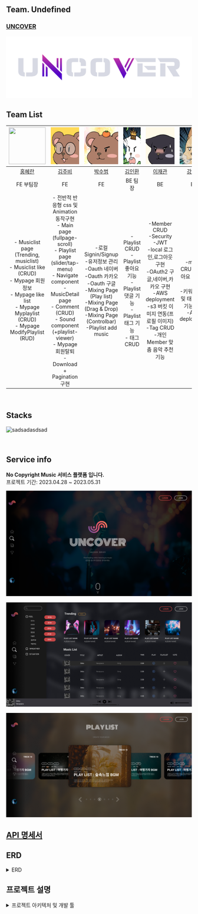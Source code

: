 ## Team. Undefined
### [UNCOVER](http://mainproject-uncover.s3-website.ap-northeast-2.amazonaws.com)
![uncover](./img/uncover_logo_02%20(1).png)

## Team List
|<img src="https://github.com/codestates-seb/seb43_main_017/assets/120001350/314378b4-3f74-4b26-b05c-9e3172b44ea9"  width="100" height="100"/>|<img src="./img/4.png"  width="100" height="100"/>|<img src="./img/%EC%88%98%EB%B2%94%EC%9D%B4.png"  width="100" height="100"/>|<img src="./img/%EB%94%94%EB%AC%B4.jpg" width="100" height="100"/>|<img src="./img/%EA%B2%80%EB%83%A5%EC%9D%B4.png"  width="100" height="100"/>|<img src="./img/%EB%8B%B4%EC%A7%80.png"  width="100" height="100"/>|
|:---:|:---:|:---:|:---:|:---:|:---:|
|[홍혜란](https://github.com/forhrever)|[김주비](https://github.com/mscojl24)|[박수범](https://github.com/parksubeom)|[김인환](https://github.com/Preasim)|[이재관](https://github.com/CordJG)|[강지산](https://github.com/hunm719)|
|FE 부팀장|FE|FE|BE 팀장|BE|BE|
|- Musiclist page (Trending, musiclist) <br> - Musiclist like (CRUD) <br> - Mypage 회원정보 <br> - Mypage like list <br> - Mypage Myplaylist (CRUD) <br> - Mypage ModifyPlaylist (RUD) |- 전반적 반응형 css 및 Animation 동작구현 <br>- Main page (fullpage-scroll) <br>- Playlist page (slider/tap-menu) <br>- Navigate component <br>- MusicDetail page <br>- Comment (CRUD) <br>- Sound component (+playlist-viewer) <br>- Mypage 회원탈퇴 <br>- Download + Pagination 구현 <br>| -로컬 Signin/Signup <br> -유저정보 관리 <br> -Oauth 네이버  <br> -Oauth 카카오  <br> -Oauth 구글 <br> -Mixing Page (Play list) <br> -Mixing Page (Drag & Drop) <br> -Mixing Page (Controlbar)  <br> -Playlist add music | - Playlist CRUD <br>- Playlist 좋아요 기능 <br>- Playlist 댓글 기능 <br>- Playlist 태그 기능 <br>- 태그 CRUD |-Member CRUD <br> -Security <br> -JWT <br> -local 로그인,로그아웃 구현 <br> -OAuth2 구글,네이버,카카오 구현 <br> -AWS deployment <br> -s3 버킷 이미지 연동(프로필 이미지) <br> -Tag CRUD <br> -개인 Member 맞춤 음악 추천 기능 | -music CRUD 및 좋아요 댓글 구현 <br> -키워드 검색 및 태그 검색 기능 구현 <br> -AWS deployment |

<br>

## Stacks

![sadsadasdsad](https://github.com/codestates-seb/seb43_main_017/assets/119921683/c3a84d84-cbfa-4015-aa3d-d8fb38705a7d)


<br>

## Service info

**No Copyright Music 서비스 플랫폼 입니다.** <br>
프로젝트 기간: 2023.04.28 ~ 2023.05.31

![un1.png](./img/un1.png)

![un2.png](./img/un2.png)

![un3.png](./img/un3.png)


## [API 명세서](https://documenter.getpostman.com/view/25524075/2s93eX1DP8#de8c1b63-20c9-40cf-ad48-514269974fb3)

## ERD

<details>
<summary>ERD</summary>
<div markdown="1">

<img src="./img/erd.png" alt="erdImg">

</div>
</details>

## 프로젝트 설명

<details>
 <summary>프로젝트 아키텍처 및 개발 툴</summary>
 
### Project Architecture
<img src="https://cdn.discordapp.com/attachments/1037945125998968864/1094890785595465738/https3A2F2Fs3-us-west-2.png">

### Deploy Tools
<img src="https://img1.daumcdn.net/thumb/R1280x0/?scode=mtistory2&fname=https%3A%2F%2Fblog.kakaocdn.net%2Fdn%2FbSfDDY%2Fbtr9dXHFiTn%2F6cyGvikwgOL8d5TRSQxTq0%2Fimg.png">
  
<br >
<div align="start">

<BR>
  <BR>
    <BR>
     </details>
